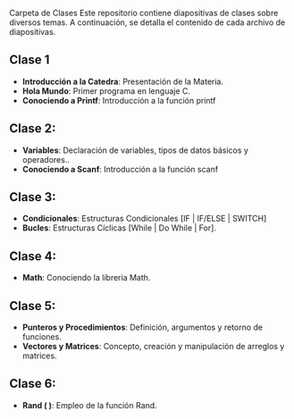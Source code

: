 Carpeta de Clases
Este repositorio contiene diapositivas de clases sobre diversos temas. A continuación, se detalla el contenido de cada archivo de diapositivas.

## Clase 1
- **Introducción a la Catedra**: Presentación de la Materia.
- **Hola Mundo**: Primer programa en lenguaje C.
- **Conociendo a Printf**: Introducción a la función printf
## Clase 2:
- **Variables**: Declaración de variables, tipos de datos básicos y operadores..
- **Conociendo a Scanf**: Introducción a la función scanf
## Clase 3:
- **Condicionales**: Estructuras Condicionales [IF | IF/ELSE | SWITCH]
- **Bucles**: Estructuras Cíclicas [While | Do While | For].
## Clase 4:
- **Math**: Conociendo la libreria Math.
## Clase 5:
- **Punteros y Procedimientos**: Definición, argumentos y retorno de funciones.
- **Vectores y Matrices**: Concepto, creación y manipulación de arreglos y matrices.
## Clase 6:
- **Rand ( )**: Empleo de la función Rand.

